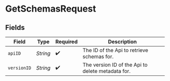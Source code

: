 # GetSchemasRequest


## Fields

| Field                                             | Type                                              | Required                                          | Description                                       |
| ------------------------------------------------- | ------------------------------------------------- | ------------------------------------------------- | ------------------------------------------------- |
| `apiID`                                           | *String*                                          | :heavy_check_mark:                                | The ID of the Api to retrieve schemas for.        |
| `versionID`                                       | *String*                                          | :heavy_check_mark:                                | The version ID of the Api to delete metadata for. |